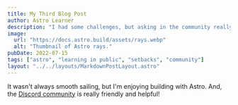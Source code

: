 ```yaml
---
title: My Third Blog Post
author: Astro Learner
description: "I had some challenges, but asking in the community really helped!"
image:
  url: "https://docs.astro.build/assets/rays.webp"
  alt: "Thumbnail of Astro rays."
pubDate: 2022-07-15
tags: ["astro", "learning in public", "setbacks", "community"]
layout: "../../layouts/MarkdownPostLayout.astro"
---
```


It wasn't always smooth sailing, but I'm enjoying building with Astro. And, the [Discord community](https://astro.build/chat) is really friendly and helpful!
